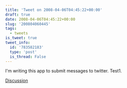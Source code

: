 ```yaml
---
title: 'Tweet on 2008-04-06T04:45:22+00:00'
draft: true
date: 2008-04-06T04:45:22+00:00
slug: '200804060445'
tags:
  - tweets
is_tweet: true
tweet_info:
  id: '783582183'
  type: 'post'
  is_thread: False
---
```




I'm writing this app to submit messages to twitter. Test1.

[Discussion](https://x.com/sytelus/status/783582183)
